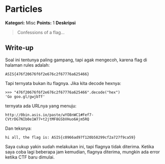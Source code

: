 # Particles

**Kategori:** Misc
**Points:** 1
**Deskripsi**

> Confessions of a flag...

## Write-up

Soal ini tentunya paling gampang, tapi agak mengecoh, karena flag di halaman rules adalah:

    ASIS{476f20676f6f2e676c2f67776a625466}

Tapi ternyata bukan itu flagnya. Jika kita decode hexnya:


    >>> "476f20676f6f2e676c2f67776a625466".decode("hex")
    'Go goo.gl/gwjbTf'

ternyata ada URLnya  yang menuju: 

    http://0bin.asis.io/paste/wYO8nWC1#Fef7-CVtrDG7NIb0e1W77+t2jtMF8GSbVHuo6Ajm5RQ
    
Dan teksnya:

    hi all, the flag is: ASIS{c0966ad97f120b58299cf2a727f9ca59}

Saya cukup yakin sudah melakukan ini, tapi flagnya tidak diterima. Ketika saya coba lagi beberapa jam kemudian, flagnya diterima, mungkin ada error ketika CTF baru dimulai.


